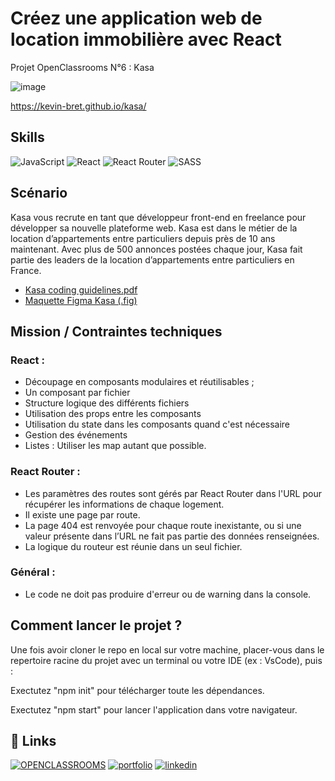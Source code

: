 
# Créez une application web de location immobilière avec React

Projet OpenClassrooms N°6 : Kasa

![image](https://user.oc-static.com/upload/2022/06/24/16560899769906_FR_811_P8_Banner-Kasa%20%281%29.png)

https://kevin-bret.github.io/kasa/






## Skills


![JavaScript](https://img.shields.io/badge/javascript-%23323330.svg?logo=javascript&logoColor=%23F7DF1E&style=for-the-badge)
![React](https://img.shields.io/badge/react-%2320232a.svg?logo=react&logoColor=%2361DAFB&style=for-the-badge)
![React Router](https://img.shields.io/badge/React_Router-CA4245?logo=react-router&logoColor=white&style=for-the-badge)
![SASS](https://img.shields.io/badge/SASS-hotpink.svg?logo=SASS&logoColor=white&style=for-the-badge)
## Scénario
Kasa vous recrute en tant que développeur front-end en freelance pour développer sa nouvelle plateforme web. Kasa est dans le métier de la location d’appartements entre particuliers depuis près de 10 ans maintenant. Avec plus de 500 annonces postées chaque jour, Kasa fait partie des leaders de la location d’appartements entre particuliers en France. 

- [Kasa coding guidelines.pdf](https://drive.google.com/file/d/10EyQ0lYUNOIN9aWb_Xg3imUqzkTeHGiU/view?usp=sharing)
- [Maquette Figma Kasa (.fig)](https://drive.google.com/file/d/1xjCWjDWlpCX8mMYl0BITIKgkBINAz72d/view?usp=sharing)
## Mission / Contraintes techniques

### React :
- Découpage en composants modulaires et réutilisables ;
- Un composant par fichier
- Structure logique des différents fichiers
- Utilisation des props entre les composants
- Utilisation du state dans les composants quand c'est nécessaire
- Gestion des événements
- Listes : Utiliser les map autant que possible.

### React Router :
- Les paramètres des routes sont gérés par React Router dans l'URL pour récupérer les informations de chaque logement.
- Il existe une page par route.
- La page 404 est renvoyée pour chaque route inexistante, ou si une valeur présente dans l’URL ne fait pas partie des données renseignées.
- La logique du routeur est réunie dans un seul fichier.

### Général :
- Le code ne doit pas produire d'erreur ou de warning dans la console.

## Comment lancer le projet ?

Une fois avoir cloner le repo en local sur votre machine, placer-vous dans le repertoire racine du projet avec un terminal ou votre IDE (ex : VsCode), puis :

Exectutez "npm init" pour télécharger toute les dépendances.

Exectutez "npm start" pour lancer l'application dans votre navigateur.




## 🔗 Links
[![OPENCLASSROOMS](https://img.shields.io/badge/OPENCLASSROOMS-7451EB?style=for-the-badge&logoColor=white)](https://openclassrooms.com/fr/)
[![portfolio](https://img.shields.io/badge/my_portfolio-000?style=for-the-badge&logo=ko-fi&logoColor=white)](https://kevinbret.fr/)
[![linkedin](https://img.shields.io/badge/linkedin-0A66C2?style=for-the-badge&logo=linkedin&logoColor=white)](www.linkedin.com/in/kevin-bret-534a73180)


